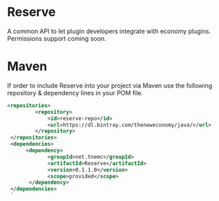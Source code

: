 # Reserve

A common API to let plugin developers integrate with economy plugins. Permissions support coming soon.


# Maven

If order to include Reserve into your project via Maven use the following repository & dependency lines in your POM file.

```xml
<repositories>
         <repository>
             <id>reserve-repo</id>
             <url>https://dl.bintray.com/theneweconomy/java/</url>
         </repository>
 </repositories>
 <dependencies>
      <dependency>
             <groupId>net.tnemc</groupId>
             <artifactId>Reserve</artifactId>
             <version>0.1.1.0</version>
             <scope>provided</scope>
       </dependency>
 </dependencies>
 `
